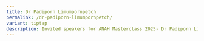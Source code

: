 ```yaml
---
title: Dr Padiporn Limumpornpetch
permalink: /dr-padiporn-limumpornpetch/
variant: tiptap
description: Invited speakers for ANAH Masterclass 2025- Dr Padiporn Limumpornpetch
---
```

